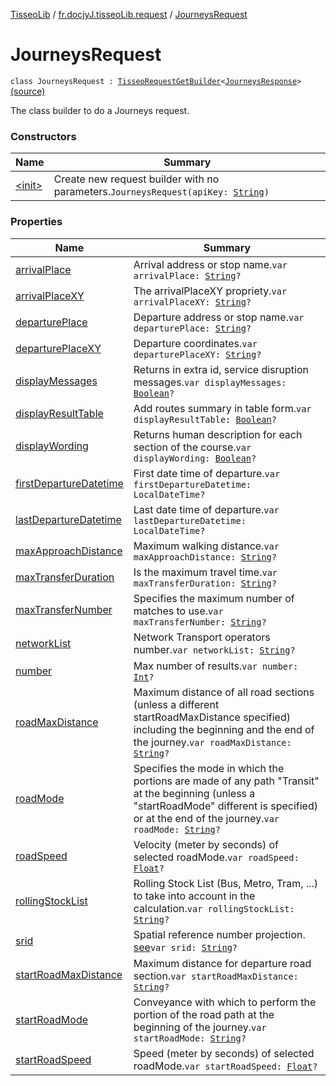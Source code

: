 [TisseoLib](../../index.md) / [fr.docjyJ.tisseoLib.request](../index.md) / [JourneysRequest](./index.md)

# JourneysRequest

`class JourneysRequest : `[`TisseoRequestGetBuilder`](../-tisseo-request-get-builder.md)`<`[`JourneysResponse`](../../fr.docjy-j.tisseo-lib.response/-journeys-response/index.md)`>` [(source)](https://github.com/docjyj/tisseoLib/tree/master/src/main/kotlin/fr/docjyJ/tisseoLib/request/JourneysRequest.kt#L37)

The class builder to do a Journeys request.

### Constructors

| Name | Summary |
|---|---|
| [&lt;init&gt;](-init-.md) | Create new request builder with no parameters.`JourneysRequest(apiKey: `[`String`](https://kotlinlang.org/api/latest/jvm/stdlib/kotlin/-string/index.html)`)` |

### Properties

| Name | Summary |
|---|---|
| [arrivalPlace](arrival-place.md) | Arrival address or stop name.`var arrivalPlace: `[`String`](https://kotlinlang.org/api/latest/jvm/stdlib/kotlin/-string/index.html)`?` |
| [arrivalPlaceXY](arrival-place-x-y.md) | The arrivalPlaceXY propriety.`var arrivalPlaceXY: `[`String`](https://kotlinlang.org/api/latest/jvm/stdlib/kotlin/-string/index.html)`?` |
| [departurePlace](departure-place.md) | Departure address or stop name.`var departurePlace: `[`String`](https://kotlinlang.org/api/latest/jvm/stdlib/kotlin/-string/index.html)`?` |
| [departurePlaceXY](departure-place-x-y.md) | Departure coordinates.`var departurePlaceXY: `[`String`](https://kotlinlang.org/api/latest/jvm/stdlib/kotlin/-string/index.html)`?` |
| [displayMessages](display-messages.md) | Returns in extra id, service disruption messages.`var displayMessages: `[`Boolean`](https://kotlinlang.org/api/latest/jvm/stdlib/kotlin/-boolean/index.html)`?` |
| [displayResultTable](display-result-table.md) | Add routes summary in table form.`var displayResultTable: `[`Boolean`](https://kotlinlang.org/api/latest/jvm/stdlib/kotlin/-boolean/index.html)`?` |
| [displayWording](display-wording.md) | Returns human description for each section of the course.`var displayWording: `[`Boolean`](https://kotlinlang.org/api/latest/jvm/stdlib/kotlin/-boolean/index.html)`?` |
| [firstDepartureDatetime](first-departure-datetime.md) | First date time of departure.`var firstDepartureDatetime: LocalDateTime?` |
| [lastDepartureDatetime](last-departure-datetime.md) | Last date time of departure.`var lastDepartureDatetime: LocalDateTime?` |
| [maxApproachDistance](max-approach-distance.md) | Maximum walking distance.`var maxApproachDistance: `[`String`](https://kotlinlang.org/api/latest/jvm/stdlib/kotlin/-string/index.html)`?` |
| [maxTransferDuration](max-transfer-duration.md) | Is the maximum travel time.`var maxTransferDuration: `[`String`](https://kotlinlang.org/api/latest/jvm/stdlib/kotlin/-string/index.html)`?` |
| [maxTransferNumber](max-transfer-number.md) | Specifies the maximum number of matches to use.`var maxTransferNumber: `[`String`](https://kotlinlang.org/api/latest/jvm/stdlib/kotlin/-string/index.html)`?` |
| [networkList](network-list.md) | Network Transport operators number.`var networkList: `[`String`](https://kotlinlang.org/api/latest/jvm/stdlib/kotlin/-string/index.html)`?` |
| [number](number.md) | Max number of results.`var number: `[`Int`](https://kotlinlang.org/api/latest/jvm/stdlib/kotlin/-int/index.html)`?` |
| [roadMaxDistance](road-max-distance.md) | Maximum distance of all road sections (unless a different startRoadMaxDistance specified) including the beginning and the end of the journey.`var roadMaxDistance: `[`String`](https://kotlinlang.org/api/latest/jvm/stdlib/kotlin/-string/index.html)`?` |
| [roadMode](road-mode.md) | Specifies the mode in which the portions are made of any path "Transit" at the beginning (unless a "startRoadMode" different is specified) or at the end of the journey.`var roadMode: `[`String`](https://kotlinlang.org/api/latest/jvm/stdlib/kotlin/-string/index.html)`?` |
| [roadSpeed](road-speed.md) | Velocity (meter by seconds) of selected roadMode.`var roadSpeed: `[`Float`](https://kotlinlang.org/api/latest/jvm/stdlib/kotlin/-float/index.html)`?` |
| [rollingStockList](rolling-stock-list.md) | Rolling Stock List (Bus, Metro, Tram, ...) to take into account in the calculation.`var rollingStockList: `[`String`](https://kotlinlang.org/api/latest/jvm/stdlib/kotlin/-string/index.html)`?` |
| [srid](srid.md) | Spatial reference number projection. [see](https://en.wikipedia.org/wiki/SRID)`var srid: `[`String`](https://kotlinlang.org/api/latest/jvm/stdlib/kotlin/-string/index.html)`?` |
| [startRoadMaxDistance](start-road-max-distance.md) | Maximum distance for departure road section.`var startRoadMaxDistance: `[`String`](https://kotlinlang.org/api/latest/jvm/stdlib/kotlin/-string/index.html)`?` |
| [startRoadMode](start-road-mode.md) | Conveyance with which to perform the portion of the road path at the beginning of the journey.`var startRoadMode: `[`String`](https://kotlinlang.org/api/latest/jvm/stdlib/kotlin/-string/index.html)`?` |
| [startRoadSpeed](start-road-speed.md) | Speed (meter by seconds) of selected roadMode.`var startRoadSpeed: `[`Float`](https://kotlinlang.org/api/latest/jvm/stdlib/kotlin/-float/index.html)`?` |
